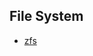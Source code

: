 ## File System

* [zfs](https://github.com/chenghung/wiki/blob/master/linux/file_system/zfs/readme.md)
